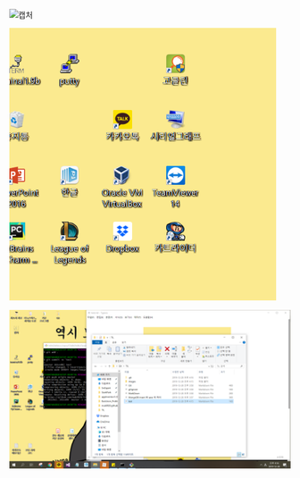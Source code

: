 ![캡처](C:\Users\STARKPARK\Desktop\캡처.PNG)



![image-20191228161543915](images/image-20191228161543915.png)

![image-20191228161640321](images/image-20191228161640321.png)